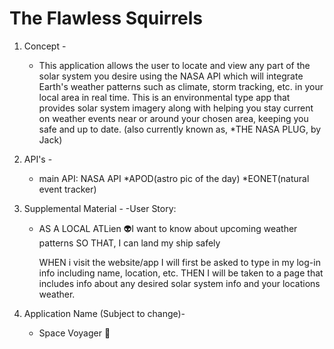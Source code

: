 # The Flawless Squirrels 

1. Concept - 

    - This application allows the user to locate and view any part of the solar system you desire using the NASA API which will integrate Earth's weather patterns such as climate, storm tracking, etc. in your local area in real time. This is an environmental type app that provides solar system imagery along with helping you stay current on weather events near or around your chosen area, keeping you safe and up to date. 
    (also currently known as, *THE NASA PLUG, by Jack)

2. API's - 
    - main API: NASA API 
        *APOD(astro pic of the day)
        *EONET(natural event tracker)

3. Supplemental Material -
    -User Story:
    - AS A LOCAL ATLien 👽I want to know about upcoming weather patterns 
        SO THAT, 
        I can land my ship safely

        WHEN i visit the website/app 
            I will first be asked to type in my log-in info including name, location, etc.
        THEN I will be taken to a page that includes info about any desired solar system info and your                  locations weather. 
    
    
4. Application Name (Subject to change)- 
    - Space Voyager 🚀